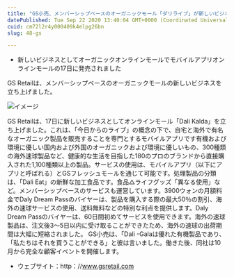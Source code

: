```yaml
---
title: "GS小売、メンバーシップベースのオーガニックモール「ダリライブ」が新しいビジネスを立ち上げました"
datePublished: Tue Sep 22 2020 13:40:04 GMT+0000 (Coordinated Universal Time)
cuid: cm72l2r4y000409k4elpg26bn
slug: 48-gs

---
```



- 新しいビジネスとしてオーガニックオンラインモールでモバイルアプリオンラインモールの17日に発売されました

GS Retailは、メンバーシップベースのオーガニックモールの新しいビジネスを立ち上げました。

![イメージ](https://cdn.hashnode.com/res/hashnode/image/upload/v1739405417273/591c1abf-5b93-41d2-b064-b0e8fd4b97aa.jpeg)

GS Retailは、17日に新しいビジネスとしてオンラインモール「Dali Kalda」を立ち上げました。これは、「今日からのライブ」の概念の下で、自宅と海外で有名なオーガニック製品を販売することを専門とするモバイルアプリです有機および環境に優しい国内および外国のオーガニックおよび環境に優しいもの、300種類の海外速球製品など、健康的な生活を目指した180のプロのブランドから直接購入された1,100種類以上の製品。サービスの使用は、モバイルアプリ（以下にアプリと呼ばれる）とGSフレッシュモールを通じて可能です。処理製品の分類は、「Dali Eat」の新鮮な加工食品です。食品△ライフグッズ「異なる使用」など。メンバーシップベースのサービスも運営しています。3900ウォンの月額料金でDaly Dream Passのバイヤーは、製品を購入する際の最大50％の割引、海外の速球サービスの使用、送料無料などの特別な利点を提供します。Daly Dream Passのバイヤーは、60日間初めてサービスを使用できます。海外の速球製品は、注文後3〜5日以内に受け取ることができたため、海外の速球の出荷期間は大幅に短縮されました。 GS小売は、「Dali -Galaは優れた有機製品であり、「私たちはそれを買うことができる」と彼は言いました。働きた後、同社は10月から完全な顧客イベントを開催します。

- ウェブサイト：http：//www.gsretail.com